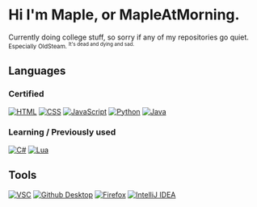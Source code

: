 # Hi I'm Maple, or MapleAtMorning.
Currently doing college stuff, so sorry if any of my repositories go quiet. <br>
<sup> Especially OldSteam. <sup>It's dead and dying and sad.</sup></sup>

## Languages
### Certified
[![HTML](https://img.shields.io/badge/-HTML-d63d0f?style=for-the-badge&logo=HTML5&logoColor=white)](https://html.com/)
[![CSS](https://img.shields.io/badge/-CSS-2299f8?style=for-the-badge&logo=CSS3&logoColor=white)](https://www.w3schools.com/css/)
[![JavaScript](https://img.shields.io/badge/-JavaScript-2f3131?style=for-the-badge&logo=JavaScript&logoColor=white)](https://www.javascript.com/)
[![Python](https://img.shields.io/badge/-Python-377bb5?style=for-the-badge&logo=Python&logoColor=white)](https://www.Python.org/)
[![Java](https://img.shields.io/badge/-Java-F80000?style=for-the-badge&logo=Oracle&logoColor=white)](https://www.Java.com/)

### Learning / Previously used

[![C#](https://img.shields.io/badge/-C%23-512BD4?style=for-the-badge&logo=C%23&logoColor=white)](https://dotnet.microsoft.com/en-us/languages/csharp)
[![Lua](https://img.shields.io/badge/-Lua-000081?style=for-the-badge&logo=Lua&logoColor=white)](https://www.lua.org/)

## Tools
[![VSC](https://img.shields.io/badge/-VSC-0079d0?style=for-the-badge&logo=VisualStudioCode&logoColor=white)](https://code.visualstudio.com/)
[![Github Desktop](https://img.shields.io/badge/-Github_Desktop-7c3eec?style=for-the-badge&logo=Github&logoColor=white)](https://desktop.github.com/)
[![Firefox](https://img.shields.io/badge/-Firefox-FF7139?style=for-the-badge&logo=FirefoxBrowser&logoColor=white)](https://www.mozilla.org/en-US/firefox/new/)
[![IntelliJ IDEA](https://img.shields.io/badge/-IntelliJ_IDEA-3f3e41?style=for-the-badge&logo=intellijidea&logoColor=white)](https://www.jetbrains.com/idea/)
